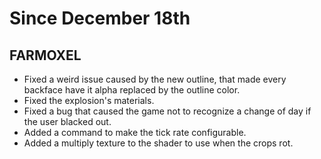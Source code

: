 # Since December 18th

## FARMOXEL
+ Fixed a weird issue caused by the new outline, that made every backface have it alpha replaced by the outline color.
+ Fixed the explosion's materials.
+ Fixed a bug that caused the game not to recognize a change of day if the user blacked out.
+ Added a command to make the tick rate configurable.
+ Added a multiply texture to the shader to use when the crops rot.
